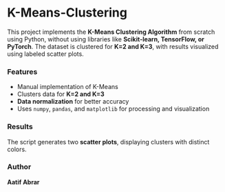 # **K-Means-Clustering**  

This project implements the **K-Means Clustering Algorithm** from scratch using Python, without using libraries like **Scikit-learn, TensorFlow, or PyTorch**. The dataset is clustered for **K=2 and K=3**, with results visualized using labeled scatter plots.  

### **Features**  
- Manual implementation of K-Means  
- Clusters data for **K=2 and K=3**  
- **Data normalization** for better accuracy  
- Uses `numpy`, `pandas`, and `matplotlib` for processing and visualization  

### **Results**  
The script generates two **scatter plots**, displaying clusters with distinct colors.  

### **Author**  
**Aatif Abrar** 
